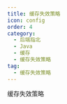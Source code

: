 ```yaml
---
title: 缓存失效策略
icon: config
order: 4
category:
  - 后端指北
  - Java
  - 缓存
  - 缓存失效策略
tag:
  - 缓存失效策略
---
```


缓存失效策略


